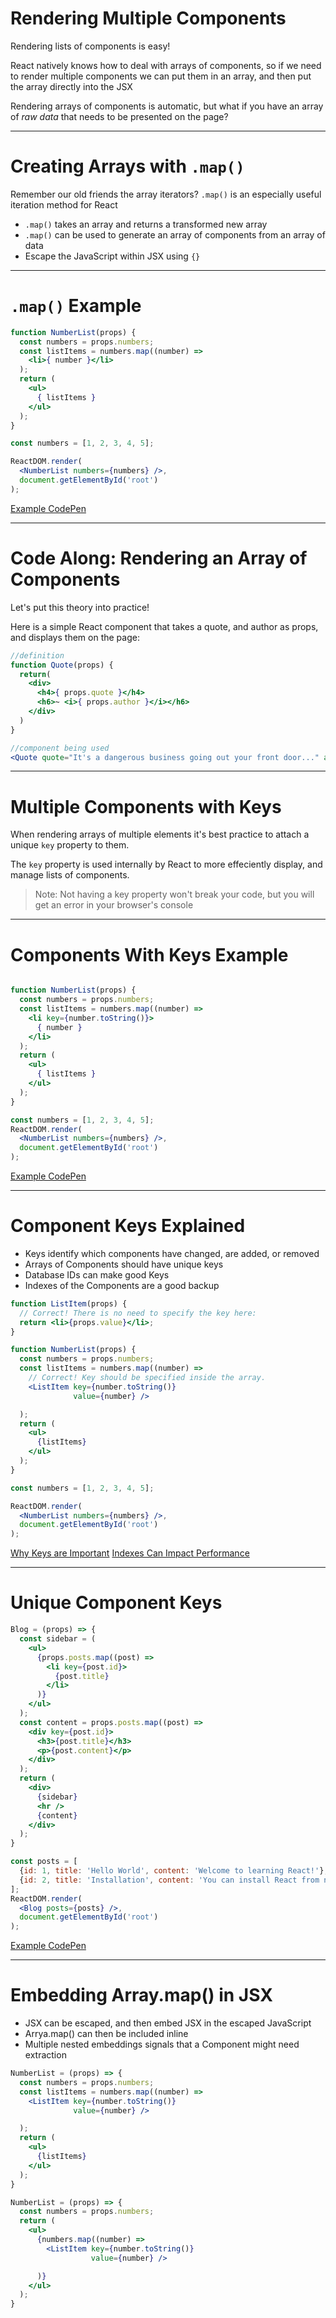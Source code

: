 # Rendering Multiple Components

Rendering lists of components is easy!

React natively knows how to deal with arrays of components, so if we need to render multiple components we can put them in an array, and then put the array directly into the JSX

Rendering arrays of components is automatic, but what if you have an array of *raw data* that needs to be presented on the page?

---

# Creating Arrays with `.map()`

Remember our old friends the array iterators? `.map()` is an especially useful iteration method for React

* `.map()` takes an array and returns a transformed new array
* `.map()` can be used to generate an array of components from an array of data
* Escape the JavaScript within JSX using `{}`

---

# `.map()` Example

```jsx
function NumberList(props) {
  const numbers = props.numbers;
  const listItems = numbers.map((number) =>
    <li>{ number }</li>
  );
  return (
    <ul>
      { listItems }
    </ul>
  );
}

const numbers = [1, 2, 3, 4, 5];

ReactDOM.render(
  <NumberList numbers={numbers} />,
  document.getElementById('root')
);
```

[Example CodePen](https://codepen.io/Dangeranger/pen/mjaYPa)

---

# Code Along: Rendering an Array of Components

Let's put this theory into practice!

Here is a simple React component that takes a quote, and author as props, and displays them on the page:

```jsx
//definition
function Quote(props) {
  return(
    <div>
      <h4>{ props.quote }</h4>
      <h6>~ <i>{ props.author }</i></h6>
    </div>
  )
}

//component being used
<Quote quote="It's a dangerous business going out your front door..." author="Bilbo Baggins" />

```

---

# Multiple Components with Keys

When rendering arrays of multiple elements it's best practice to attach a unique `key` property to them.

The `key` property is used internally by React to more effeciently display, and manage lists of components.

> Note: Not having a key property won't break your code, but you will get an error in your browser's console

---

# Components With Keys Example

```jsx

function NumberList(props) {
  const numbers = props.numbers;
  const listItems = numbers.map((number) =>
    <li key={number.toString()}>
      { number }
    </li>
  );
  return (
    <ul>
      { listItems }
    </ul>
  );
}

const numbers = [1, 2, 3, 4, 5];
ReactDOM.render(
  <NumberList numbers={numbers} />,
  document.getElementById('root')
);
```

[Example CodePen](https://codepen.io/Dangeranger/pen/EpGzNw?editors=0011)

---

# Component Keys Explained

* Keys identify which components have changed, are added, or removed
* Arrays of Components should have unique keys
* Database IDs can make good Keys
* Indexes of the Components are a good backup

```jsx
function ListItem(props) {
  // Correct! There is no need to specify the key here:
  return <li>{props.value}</li>;
}

function NumberList(props) {
  const numbers = props.numbers;
  const listItems = numbers.map((number) =>
    // Correct! Key should be specified inside the array.
    <ListItem key={number.toString()}
              value={number} />

  );
  return (
    <ul>
      {listItems}
    </ul>
  );
}

const numbers = [1, 2, 3, 4, 5];

ReactDOM.render(
  <NumberList numbers={numbers} />,
  document.getElementById('root')
);
```

[Why Keys are Important](https://reactjs.org/docs/reconciliation.html#recursing-on-children)
[Indexes Can Impact Performance](https://medium.com/@robinpokorny/index-as-a-key-is-an-anti-pattern-e0349aece318)

---

# Unique Component Keys

```jsx
Blog = (props) => {
  const sidebar = (
    <ul>
      {props.posts.map((post) =>
        <li key={post.id}>
          {post.title}
        </li>
      )}
    </ul>
  );
  const content = props.posts.map((post) =>
    <div key={post.id}>
      <h3>{post.title}</h3>
      <p>{post.content}</p>
    </div>
  );
  return (
    <div>
      {sidebar}
      <hr />
      {content}
    </div>
  );
}

const posts = [
  {id: 1, title: 'Hello World', content: 'Welcome to learning React!'},
  {id: 2, title: 'Installation', content: 'You can install React from npm.'}
];
ReactDOM.render(
  <Blog posts={posts} />,
  document.getElementById('root')
);
```

[Example CodePen](https://codepen.io/Dangeranger/pen/vavwzM?editors=0010)

---

# Embedding Array.map() in JSX

* JSX can be escaped, and then embed JSX in the escaped JavaScript
* Arrya.map() can then be included inline
* Multiple nested embeddings signals that a Component might need extraction

```jsx
NumberList = (props) => {
  const numbers = props.numbers;
  const listItems = numbers.map((number) =>
    <ListItem key={number.toString()}
              value={number} />

  );
  return (
    <ul>
      {listItems}
    </ul>
  );
}
```

```jsx
NumberList = (props) => {
  const numbers = props.numbers;
  return (
    <ul>
      {numbers.map((number) =>
        <ListItem key={number.toString()}
                  value={number} />

      )}
    </ul>
  );
}
```

